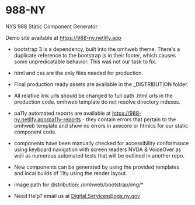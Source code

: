 # 988-NY
NYS 988 Static Component Generator

Demo site available at https://988-ny.netlify.app

- bootstrap 3 is a dependency, built into the omhweb theme. There's a duplicate reference to the bootstrap js in their footer, which causes some unpredicatable behavior. This was not our task to fix.

- html and css are the only files needed for production.

- Final production ready assets are available in the _DISTRIBUTION folder.

- All relative link urls should be changed to full path .html urls in the production code. omhweb template do not resolve directory indexes.

- pa11y automated reports are available at https://988-ny.netlify.app/pa11y-reports - they contain errors that pertain to the omhweb template and show no errors in axecore or htmlcs for our static component code. 

- components have been manually checked for accessibility conformance using keyboard navigation with screen readers NVDA & VoiceOver as well as numerous automated tests that will be outlined in another repo. 

- New components can be generated by using the provided templates and local builds of 11ty using the render layout.

- image path for distribution: /omhweb/bootstrap/img/*

- Need Help? email us at Digital.Services@ogs.ny.gov